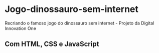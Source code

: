 # Jogo-dinossauro-sem-internet
Recriando  o famoso jogo do dinossauro sem internet - Projeto da Digital Innovation One
## Com HTML, CSS e JavaScript
